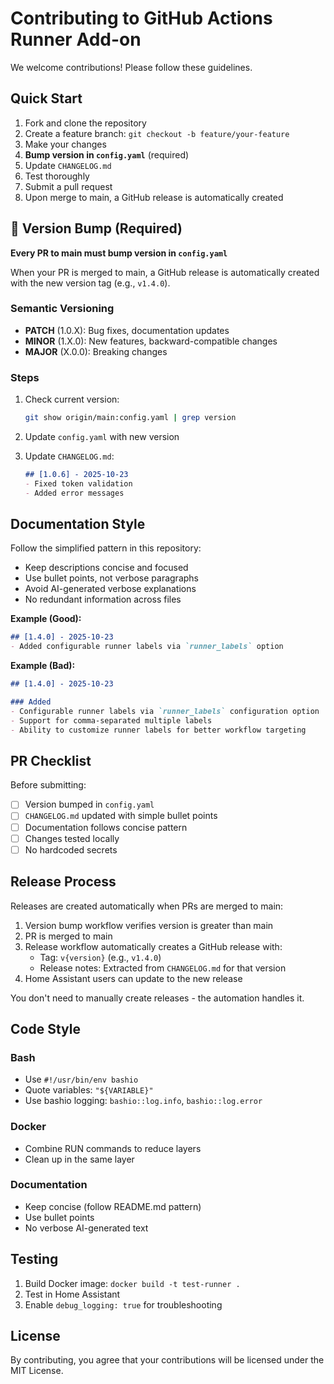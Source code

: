 # Contributing to GitHub Actions Runner Add-on

We welcome contributions! Please follow these guidelines.

## Quick Start

1. Fork and clone the repository
2. Create a feature branch: `git checkout -b feature/your-feature`
3. Make your changes
4. **Bump version in `config.yaml`** (required)
5. Update `CHANGELOG.md`
6. Test thoroughly
7. Submit a pull request
8. Upon merge to main, a GitHub release is automatically created

## 🚨 Version Bump (Required)

**Every PR to main must bump version in `config.yaml`**

When your PR is merged to main, a GitHub release is automatically created with the new version tag (e.g., `v1.4.0`).

### Semantic Versioning

- **PATCH** (1.0.X): Bug fixes, documentation updates
- **MINOR** (1.X.0): New features, backward-compatible changes
- **MAJOR** (X.0.0): Breaking changes

### Steps

1. Check current version:
   ```bash
   git show origin/main:config.yaml | grep version
   ```

2. Update `config.yaml` with new version

3. Update `CHANGELOG.md`:
   ```markdown
   ## [1.0.6] - 2025-10-23
   - Fixed token validation
   - Added error messages
   ```

## Documentation Style

Follow the simplified pattern in this repository:

- Keep descriptions concise and focused
- Use bullet points, not verbose paragraphs
- Avoid AI-generated verbose explanations
- No redundant information across files

**Example (Good):**
```markdown
## [1.4.0] - 2025-10-23
- Added configurable runner labels via `runner_labels` option
```

**Example (Bad):**
```markdown
## [1.4.0] - 2025-10-23

### Added
- Configurable runner labels via `runner_labels` configuration option
- Support for comma-separated multiple labels
- Ability to customize runner labels for better workflow targeting
```

## PR Checklist

Before submitting:

- [ ] Version bumped in `config.yaml`
- [ ] `CHANGELOG.md` updated with simple bullet points
- [ ] Documentation follows concise pattern
- [ ] Changes tested locally
- [ ] No hardcoded secrets

## Release Process

Releases are created automatically when PRs are merged to main:

1. Version bump workflow verifies version is greater than main
2. PR is merged to main
3. Release workflow automatically creates a GitHub release with:
   - Tag: `v{version}` (e.g., `v1.4.0`)
   - Release notes: Extracted from `CHANGELOG.md` for that version
4. Home Assistant users can update to the new release

You don't need to manually create releases - the automation handles it.

## Code Style

### Bash
- Use `#!/usr/bin/env bashio`
- Quote variables: `"${VARIABLE}"`
- Use bashio logging: `bashio::log.info`, `bashio::log.error`

### Docker
- Combine RUN commands to reduce layers
- Clean up in the same layer

### Documentation
- Keep concise (follow README.md pattern)
- Use bullet points
- No verbose AI-generated text

## Testing

1. Build Docker image: `docker build -t test-runner .`
2. Test in Home Assistant
3. Enable `debug_logging: true` for troubleshooting

## License

By contributing, you agree that your contributions will be licensed under the MIT License.
